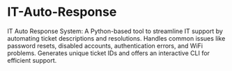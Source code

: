 # IT-Auto-Response
IT Auto Response System: A Python-based tool to streamline IT support by automating ticket descriptions and resolutions. Handles common issues like password resets, disabled accounts, authentication errors, and WiFi problems. Generates unique ticket IDs and offers an interactive CLI for efficient support.
